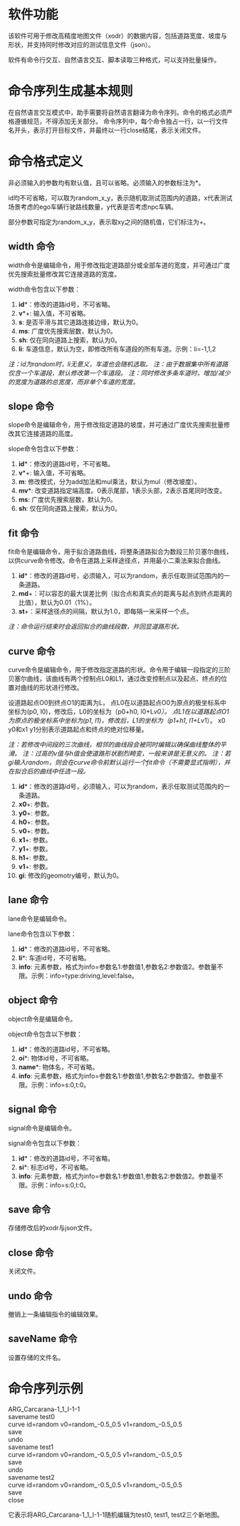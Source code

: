 # 软件功能

该软件可用于修改高精度地图文件（xodr）的数据内容，包括道路宽度、坡度与形状，并支持同时修改对应的测试信息文件（json）。

软件有命令行交互、自然语言交互、脚本读取三种格式，可以支持批量操作。

# 命令序列生成基本规则
在自然语言交互模式中，助手需要将自然语言翻译为命令序列。命令的格式必须严格遵循规范，不得添加无关部分。
命令序列中，每个命令独占一行，以一行文件名开头，表示打开目标文件，并最终以一行close结尾，表示关闭文件。

# 命令格式定义
非必须输入的参数均有默认值，且可以省略。必须输入的参数标注为*。

id均不可省略，可以取为random_x_y，表示随机取测试范围内的道路，x代表测试场景考虑的ego车辆行驶路线数量，y代表是否考虑npc车辆。

部分参数可指定为random_x_y，表示取xy之间的随机值，它们标注为+。

## width 命令
width命令是编辑命令，用于修改指定道路部分或全部车道的宽度，并可通过广度优先搜索批量修改其它连接道路的宽度。

width命令包含以下参数：
1. **id***：修改的道路id号，不可省略。
2. **v***+: 输入值，不可省略。
3. **s**: 是否平滑与其它道路连接边缘，默认为0。
4. **ms**: 广度优先搜索层数，默认为0。
5. **sh**: 仅在同向道路上搜索，默认为0。
6. **li**: 车道信息，默认为空，即修改所有车道段的所有车道。示例：li=-1,1,2

*注：id为random时，li无意义，车道也会随机选取。*
*注：由于数据集中所有道路仅含一个车道段，默认修改第一个车道段。*
*注：同时修改多条车道时，增加/减少的宽度为道路的总宽度，而非单个车道的宽度。*

## slope 命令
slope命令是编辑命令，用于修改指定道路的坡度，并可通过广度优先搜索批量修改其它连接道路的高度。

slope命令包含以下参数：
1. **id***：修改的道路id号，不可省略。
2. **v***+: 输入值，不可省略。
3. **m**: 修改模式，分为add加法和mul乘法，默认为mul（修改坡度）。
4. **mv***: 改变道路指定端高度。0表示尾部，1表示头部，2表示首尾同时改变。
5. **ms**: 广度优先搜索层数，默认为0。
6. **sh**: 仅在同向道路上搜索，默认为0。

## fit 命令
fit命令是编辑命令，用于拟合道路曲线，将整条道路拟合为数段三阶贝塞尔曲线，以供curve命令修改。命令在道路上采样途径点，并用最小二乘法来拟合曲线。
1. **id***：修改的道路id号，必须输入，可以为random，表示任取测试范围内的一条道路。
2. **md**+：可以容忍的最大误差比例（拟合点和真实点的距离与起点到终点距离的比值），默认为0.01（1%）。
3. **st**+：采样途径点的间隔，默认为1.0，即每隔一米采样一个点。

*注：命令运行结束时会返回拟合的曲线段数，并回显道路形状。*

## curve 命令
curve命令是编辑命令，用于修改指定道路的形状。命令用于编辑一段指定的三阶贝塞尔曲线，该曲线有两个控制点L0和L1，通过改变控制点以及起点、终点的位置对曲线的形状进行修改。

设道路起点O0到终点O1的距离为L，
点L0在以道路起点O0为原点的极坐标系中坐标为(p0, l0)，修改后，L0的坐标为（p0+h0, l0+L*v0）。
点L1在以道路起点O1为原点的极坐标系中坐标为(p1, l1)，修改后，L1的坐标为（p1+h1, l1+L*v1）。
x0 y0和x1 y1分别表示道路起点和终点的绝对位移量。

*注：若修改中间段的三次曲线，相邻的曲线段会被同时编辑以确保曲线整体的平滑。*
*注：过高的v值与h值会使道路形状剧烈畸变，一般来讲是无意义的。*
*注：若gi输入random，则会在curve命令前默认运行一个fit命令（不需要显式指明），并在拟合后的曲线中任选一段。*

1. **id***：修改的道路id号，必须输入，可以为random，表示任取测试范围内的一条道路。
2. **x0**+: 参数。
3. **y0**+: 参数。
4. **h0**+: 参数。
5. **v0**+: 参数。
6. **x1**+: 参数。
7. **y1**+: 参数。
8. **h1**+: 参数。
9. **v1**+: 参数。
10. **gi**: 修改的geomotry编号，默认为0。


## lane 命令
lane命令是编辑命令。

lane命令包含以下参数：
1. **id***：修改的道路id号，不可省略。
2. **li***: 车道id号，不可省略。
3. **info**: 元素参数，格式为info=参数名1:参数值1,参数名2:参数值2。参数量不限。示例：info=type:driving,level:false。

## object 命令
object命令是编辑命令。

object命令包含以下参数：
1. **id***：修改的道路id号，不可省略。
2. **oi***: 物体id号，不可省略。
3. **name***: 物体名，不可省略。
4. **info**: 元素参数，格式为info=参数名1:参数值1,参数名2:参数值2。参数量不限。示例：info=s:0,t:0。

## signal 命令
signal命令是编辑命令。

signal命令包含以下参数：
1. **id***：修改的道路id号，不可省略。
2. **si***: 标志id号，不可省略。
3. **info**: 元素参数，格式为info=参数名1:参数值1,参数名2:参数值2。参数量不限。示例：info=s:0,t:0。

## save 命令

存储修改后的xodr与json文件。

## close 命令

关闭文件。

## undo 命令

撤销上一条编辑指令的编辑效果。

## saveName 命令

设置存储的文件名。

# 命令序列示例

ARG_Carcarana-1_1_I-1-1\
savename test0\
curve id=random v0=random_-0.5_0.5 v1=random_-0.5_0.5\
save\
undo\
savename test1\
curve id=random v0=random_-0.5_0.5 v1=random_-0.5_0.5\
save\
undo\
savename test2\
curve id=random v0=random_-0.5_0.5 v1=random_-0.5_0.5\
save\
close

它表示将ARG_Carcarana-1_1_I-1-1随机编辑为test0, test1, test2三个新地图。